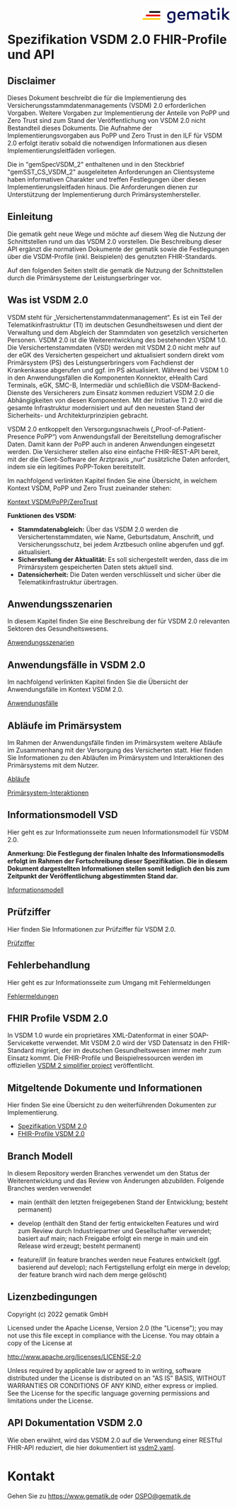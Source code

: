 <img align="right" width="200" height="37" src="./images/Gematik_Logo_Flag.png"/> <br/>

# Spezifikation VSDM 2.0 FHIR-Profile und API

## Disclaimer
Dieses Dokument beschreibt die für die Implementierung des Versicherungsstammdatenmanagements (VSDM) 2.0 erforderlichen Vorgaben. Weitere Vorgaben zur Implementierung der Anteile von PoPP und Zero Trust sind zum Stand der Veröffentlichung von VSDM 2.0 nicht Bestandteil dieses Dokuments. Die Aufnahme der Implementierungsvorgaben aus PoPP und Zero Trust in den ILF für VSDM 2.0 erfolgt iterativ sobald die notwendigen Informationen aus diesen Implementierungsleitfäden vorliegen.

Die in "gemSpecVSDM_2" enthaltenen und in den Steckbrief "gemSST_CS_VSDM_2" ausgeleiteten Anforderungen an Clientsysteme haben informativen Charakter und treffen Festlegungen über diesen Implementierungsleitfaden hinaus. Die Anforderungen dienen zur Unterstützung der Implementierung durch Primärsystemhersteller.

## Einleitung
Die gematik geht neue Wege und möchte auf diesem Weg die Nutzung der Schnittstellen rund um das VSDM 2.0 vorstellen. Die Beschreibung dieser API ergänzt die normativen Dokumente der gematik sowie die Festlegungen über die VSDM-Profile (inkl. Beispielen) des genutzten FHIR-Standards.

Auf den folgenden Seiten stellt die gematik die Nutzung der Schnittstellen durch die Primärsysteme der Leistungserbringer vor.

## Was ist VSDM 2.0

VSDM steht für „Versichertenstammdatenmanagement“. Es ist ein Teil der Telematikinfrastruktur (TI) im deutschen Gesundheitswesen und dient der Verwaltung und dem Abgleich der Stammdaten von gesetzlich versicherten Personen.
VSDM 2.0 ist die Weiterentwicklung des bestehenden VSDM 1.0. Die Versichertenstammdaten (VSD) werden mit VSDM 2.0 nicht mehr auf der eGK des Versicherten gespeichert und aktualisiert sondern direkt vom Primärsystem (PS) des Leistungserbringers vom Fachdienst der Krankenkasse abgerufen und ggf. im PS aktualisiert.
Während bei VSDM 1.0 in den Anwendungsfällen die Komponenten Konnektor, eHealth Card Terminals, eGK, SMC-B, Intermediär und schließlich die VSDM-Backend-Dienste des Versicherers zum Einsatz kommen reduziert VSDM 2.0 die Abhängigkeiten von diesen Komponenten. 
Mit der Initiative TI 2.0 wird die gesamte Infrastruktur modernisiert und auf den neuesten Stand der Sicherheits- und Architekturprinzipien gebracht.

VSDM 2.0 entkoppelt den Versorgungsnachweis („Proof-of-Patient-Presence PoPP“) vom Anwendungsfall der Bereitstellung demografischer Daten. Damit kann der PoPP auch in anderen Anwendungen eingesetzt werden.
Die Versicherer stellen also eine einfache FHIR-REST-API bereit, mit der die Client-Software der Arztpraxis „nur“ zusätzliche Daten anfordert, indem sie ein legitimes PoPP-Token bereitstellt.

Im nachfolgend verlinkten Kapitel finden Sie eine Übersicht, in welchem Kontext VSDM, PoPP und Zero Trust zueinander stehen:

[Kontext VSDM/PoPP/ZeroTrust](docs/vsdm_kontext_popp_zt.md)


**Funktionen des VSDM:**
- **Stammdatenabgleich:** Über das VSDM 2.0 werden die Versichertenstammdaten, wie Name, Geburtsdatum, Anschrift, und Versicherungsschutz, bei jedem Arztbesuch online abgerufen und ggf.  aktualisiert.
- **Sicherstellung der Aktualität:** Es soll sichergestellt werden, dass die im Primärsystem gespeicherten Daten stets aktuell sind.
- **Datensicherheit:** Die Daten werden verschlüsselt und sicher über die Telematikinfrastruktur übertragen.

## Anwendungsszenarien
In diesem Kapitel finden Sie eine Beschreibung der für VSDM 2.0 relevanten Sektoren des Gesundheitswesens.

[Anwendungsszenarien](docs/vsdm_anwendungsszenarien.md)

## Anwendungsfälle in VSDM 2.0
Im nachfolgend verlinkten Kapitel finden Sie die Übersicht der Anwendungsfälle im Kontext VSDM 2.0.

[Anwendungsfälle](docs/vsdm_anwendungsfaelle.md)

## Abläufe im Primärsystem
Im Rahmen der Anwendungsfälle finden im Primärsystem weitere Abläufe im Zusammenhang mit der Versorgung des Versicherten statt. Hier finden Sie Informationen zu den Abläufen im Primärsystem und Interaktionen des Primärsystems mit dem Nutzer.

[Abläufe](docs/vsdm_ablauf_ps.md)

[Primärsystem-Interaktionen](docs/vsdm_psinteraktionen.md)


## Informationsmodell VSD
Hier geht es zur Informationsseite zum neuen Informationsmodell für VSDM 2.0.

**Anmerkung: Die Festlegung der finalen Inhalte des Informationsmodells erfolgt im Rahmen der Fortschreibung dieser Spezifikation. Die in diesem Dokument dargestellten Informationen stellen somit lediglich den bis zum Zeitpunkt der Veröffentlichung abgestimmten Stand dar.**

[Informationsmodell](docs/vsdm_informationsmodell.md)

## Prüfziffer
Hier finden Sie Informationen zur Prüfziffer für VSDM 2.0.

[Prüfziffer](docs/vsdm_pruefungsnachweis.md) 

## Fehlerbehandlung

Hier geht es zur Informationsseite zum Umgang mit Fehlermeldungen

[Fehlermeldungen](docs/vsdm_errorcodes.md)

## FHIR Profile VSDM 2.0

In VSDM 1.0 wurde ein proprietäres XML-Datenformat in einer SOAP-Servicekette verwendet. Mit VSDM 2.0 wird der VSD Datensatz in den FHIR-Standard migriert, der im deutschen Gesundheitswesen immer mehr zum Einsatz kommt. Die FHIR-Profile und Beispielressourcen werden im offiziellen [VSDM 2 simplifier project](https://simplifier.net/vsdm2) veröffentlicht.

## Mitgeltende Dokumente und Informationen
Hier finden Sie eine Übersicht zu den weiterführenden Dokumenten zur Implementierung.

- [Spezifikation VSDM 2.0](https://gemspec.gematik.de/prereleases/Draft_ZeroTrust_VSDM2_24_1/gemSpec_VSDM_2_V1.0.0_CC/)
- [FHIR-Profile VSDM 2.0](https://simplifier.net/vsdm2)


## Branch Modell
In diesem Repository werden Branches verwendet um den Status der Weiterentwicklung und das Review von Änderungen abzubilden.
Folgende Branches werden verwendet

- main (enthält den letzten freigegebenen Stand der Entwicklung; besteht permanent)

- develop (enthält den Stand der fertig entwickelten Features und wird zum Review durch Industriepartner und Gesellschafter verwendet; basiert auf main; nach Freigabe erfolgt ein merge in main und ein Release wird erzeugt; besteht permanent)

- feature/ilf (in feature branches werden neue Features entwickelt (ggf. basierend auf develop); nach Fertigstellung erfolgt ein merge in develop; der feature branch wird nach dem merge gelöscht)

## Lizenzbedingungen
Copyright (c) 2022 gematik GmbH

Licensed under the Apache License, Version 2.0 (the "License"); you may not use this file except in compliance with the License. You may obtain a copy of the License at

http://www.apache.org/licenses/LICENSE-2.0

Unless required by applicable law or agreed to in writing, software distributed under the License is distributed on an "AS IS" BASIS, WITHOUT WARRANTIES OR CONDITIONS OF ANY KIND, either express or implied. See the License for the specific language governing permissions and limitations under the License.



## API Dokumentation VSDM 2.0

Wie oben erwähnt, wird das VSDM 2.0 auf die Verwendung einer RESTful FHIR-API reduziert, die hier dokumentiert ist [vsdm2.yaml](./src/openapi/vsdm2.yaml).


# Kontakt

Gehen Sie zu <https://www.gematik.de> oder <OSPO@gematik.de>
